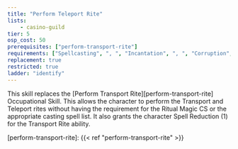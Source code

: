 ```yaml
---
title: "Perform Teleport Rite"
lists:
    - casino-guild
tier: 5
osp_cost: 50
prerequisites: ["perform-transport-rite"]
requirements: ["Spellcasting", ", ", "Incantation", ", ", "Corruption", " or ", "Healing CS"]
replacement: true
restricted: true
ladder: "identify"
---
```

This skill replaces the [Perform Transport Rite][perform-transport-rite] Occupational Skill. This allows the character to perform the Transport and Teleport rites without having the requirement for the Ritual Magic CS or the appropriate casting spell list. It also grants the character Spell Reduction (1) for the Transport Rite ability.

[perform-transport-rite]: {{< ref "perform-transport-rite" >}}